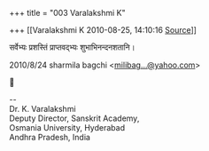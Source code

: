 +++
title = "003 Varalakshmi K"

+++
[[Varalakshmi K	2010-08-25, 14:10:16 [Source](https://groups.google.com/g/bvparishat/c/Urq95tADkeU)]]



सर्वेभ्यः प्रशस्तिं प्राप्तवद्भ्यः शुभाभिनन्दनशतानि।  
  

2010/8/24 sharmila bagchi \<[milibag...@yahoo.com]()\>



  
  
  
--  
Dr. K. Varalakshmi  
Deputy Director, Sanskrit Academy,  
Osmania University, Hyderabad  
Andhra Pradesh, India  

